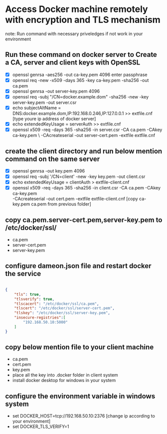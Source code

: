 # Access Docker machine remotely with encryption and TLS mechanism #

note: Run command with necessary priveledges if not work in your environment

## Run these command on docker server to Create a CA, server and client keys with OpenSSL ##

- [x] openssl genrsa -aes256 -out ca-key.pem 4096 enter passphrase
- [x] openssl req -new -x509 -days 365 -key ca-key.pem -sha256 -out ca.pem
- [x] openssl genrsa -out server-key.pem 4096
- [x] openssl req -subj "/CN=docker.example.dom" -sha256 -new -key server-key.pem -out server.csr
- [x] echo subjectAltName = DNS:docker.example.dom,IP:192.168.0.246,IP:127.0.0.1 >> extfile.cnf [type youre ip address of docker server]
- [x] echo extendedKeyUsage = serverAuth >> extfile.cnf
- [x] openssl x509 -req -days 365 -sha256 -in server.csr -CA ca.pem -CAkey  ca-key.pem \ -CAcreateserial -out server-cert.pem -extfile extfile.cnf

## create the client directory and run below mention command on the same server ##

- [x] openssl genrsa -out key.pem 4096
- [x] openssl req -subj '/CN=client' -new -key key.pem -out client.csr
- [x] echo extendedKeyUsage = clientAuth > extfile-client.cnf
- [x] openssl x509 -req -days 365 -sha256 -in client.csr -CA ca.pem -CAkey ca-key.pem \
      -CAcreateserial -out cert.pem -extfile extfile-client.cnf [copy ca-key.pem ca.pem from previous folder]

## copy ca.pem.server-cert.pem,server-key.pem to  /etc/docker/ssl/ ##

- ca.pem
- server-cert.pem
- server-key.pem

## configure dameon.json file and restart docker the service ##

```json

{
    "tls": true,
    "tlsverify": true,
    "tlscacert": "/etc/docker/ssl/ca.pem",
    "tlscert": "/etc/docker/ssl/server-cert.pem",
    "tlskey": "/etc/docker/ssl/server-key.pem",   
    "insecure-registries":[
        "192.168.50.10:5000"
    ]
}

```

## copy below mention file to your client machine ##

- ca.pem
- cert.pem
- key.pem
- place all the key into .docker folder in client system
- install docker desktop for windows in your system

## configure the environment variable in windows system ##

- set DOCKER_HOST=tcp://192.168.50.10:2376 [change ip according to your environment]
- set DOCKER_TLS_VERIFY=1
